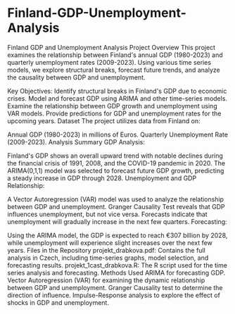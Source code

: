 # Finland-GDP-Unemployment-Analysis

Finland GDP and Unemployment Analysis
Project Overview
This project examines the relationship between Finland's annual GDP (1980-2023) and quarterly unemployment rates (2009-2023). Using various time series models, we explore structural breaks, forecast future trends, and analyze the causality between GDP and unemployment.

Key Objectives:
Identify structural breaks in Finland's GDP due to economic crises.
Model and forecast GDP using ARIMA and other time-series models.
Examine the relationship between GDP growth and unemployment using VAR models.
Provide predictions for GDP and unemployment rates for the upcoming years.
Dataset
The project utilizes data from Finland on:

Annual GDP (1980-2023) in millions of Euros.
Quarterly Unemployment Rate (2009-2023).
Analysis Summary
GDP Analysis:

Finland's GDP shows an overall upward trend with notable declines during the financial crisis of 1991, 2008, and the COVID-19 pandemic in 2020.
The ARIMA(0,1,1) model was selected to forecast future GDP growth, predicting a steady increase in GDP through 2028.
Unemployment and GDP Relationship:

A Vector Autoregression (VAR) model was used to analyze the relationship between GDP and unemployment.
Granger Causality Test reveals that GDP influences unemployment, but not vice versa.
Forecasts indicate that unemployment will gradually increase in the next few quarters.
Forecasting:

Using the ARIMA model, the GDP is expected to reach €307 billion by 2028, while unemployment will experience slight increases over the next few years.
Files in the Repository
projekt_drabkova.pdf: Contains the full analysis in Czech, including time-series graphs, model selection, and forecasting results.
projekt_1cast_drabkova.R: The R script used for the time series analysis and forecasting.
Methods Used
ARIMA for forecasting GDP.
Vector Autoregression (VAR) for examining the dynamic relationship between GDP and unemployment.
Granger Causality test to determine the direction of influence.
Impulse-Response analysis to explore the effect of shocks in GDP and unemployment.
